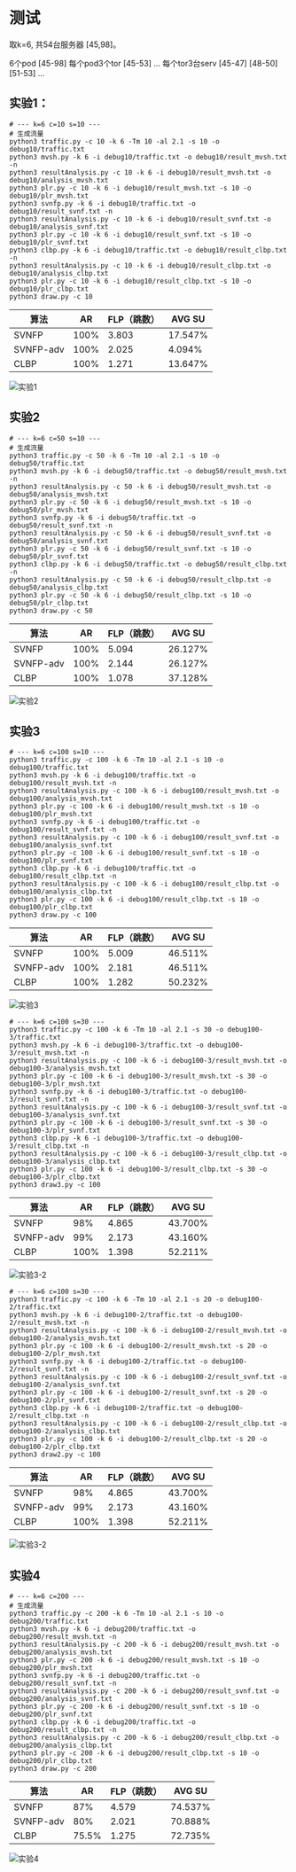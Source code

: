 # 测试

取k=6, 共54台服务器 [45,98]。

6个pod         [45-98]
每个pod3个tor   [45-53] ...
每个tor3台serv  [45-47] [48-50] [51-53] ...

## 实验1：

```shell
# --- k=6 c=10 s=10 ---
# 生成流量
python3 traffic.py -c 10 -k 6 -Tm 10 -al 2.1 -s 10 -o debug10/traffic.txt
python3 mvsh.py -k 6 -i debug10/traffic.txt -o debug10/result_mvsh.txt -n
python3 resultAnalysis.py -c 10 -k 6 -i debug10/result_mvsh.txt -o debug10/analysis_mvsh.txt
python3 plr.py -c 10 -k 6 -i debug10/result_mvsh.txt -s 10 -o debug10/plr_mvsh.txt
python3 svnfp.py -k 6 -i debug10/traffic.txt -o debug10/result_svnf.txt -n
python3 resultAnalysis.py -c 10 -k 6 -i debug10/result_svnf.txt -o debug10/analysis_svnf.txt
python3 plr.py -c 10 -k 6 -i debug10/result_svnf.txt -s 10 -o debug10/plr_svnf.txt
python3 clbp.py -k 6 -i debug10/traffic.txt -o debug10/result_clbp.txt -n
python3 resultAnalysis.py -c 10 -k 6 -i debug10/result_clbp.txt -o debug10/analysis_clbp.txt
python3 plr.py -c 10 -k 6 -i debug10/result_clbp.txt -s 10 -o debug10/plr_clbp.txt
python3 draw.py -c 10
```

| 算法       | AR    | FLP（跳数） | AVG SU  |
| ---       | ---   | ---        | ---     |
| SVNFP     | 100%  |  3.803     |17.547%  |
| SVNFP-adv | 100%  |  2.025     | 4.094%  |
| CLBP      | 100%  |  1.271     |13.647%  |

![实验1](../results/c10.png)

## 实验2

```shell
# --- k=6 c=50 s=10 ---
# 生成流量
python3 traffic.py -c 50 -k 6 -Tm 10 -al 2.1 -s 10 -o debug50/traffic.txt
python3 mvsh.py -k 6 -i debug50/traffic.txt -o debug50/result_mvsh.txt -n
python3 resultAnalysis.py -c 50 -k 6 -i debug50/result_mvsh.txt -o debug50/analysis_mvsh.txt
python3 plr.py -c 50 -k 6 -i debug50/result_mvsh.txt -s 10 -o debug50/plr_mvsh.txt
python3 svnfp.py -k 6 -i debug50/traffic.txt -o debug50/result_svnf.txt -n
python3 resultAnalysis.py -c 50 -k 6 -i debug50/result_svnf.txt -o debug50/analysis_svnf.txt
python3 plr.py -c 50 -k 6 -i debug50/result_svnf.txt -s 10 -o debug50/plr_svnf.txt
python3 clbp.py -k 6 -i debug50/traffic.txt -o debug50/result_clbp.txt -n
python3 resultAnalysis.py -c 50 -k 6 -i debug50/result_clbp.txt -o debug50/analysis_clbp.txt
python3 plr.py -c 50 -k 6 -i debug50/result_clbp.txt -s 10 -o debug50/plr_clbp.txt
python3 draw.py -c 50
```

| 算法       | AR    | FLP（跳数） | AVG SU  |
| ---       | ---   | ---        | ---     |
| SVNFP     | 100%  |  5.094     |26.127%  |
| SVNFP-adv | 100%  |  2.144     |26.127%  |
| CLBP      | 100%  |  1.078     |37.128%  |

![实验2](../results/c50.png)

## 实验3

```shell
# --- k=6 c=100 s=10 ---
python3 traffic.py -c 100 -k 6 -Tm 10 -al 2.1 -s 10 -o debug100/traffic.txt
python3 mvsh.py -k 6 -i debug100/traffic.txt -o debug100/result_mvsh.txt -n
python3 resultAnalysis.py -c 100 -k 6 -i debug100/result_mvsh.txt -o debug100/analysis_mvsh.txt
python3 plr.py -c 100 -k 6 -i debug100/result_mvsh.txt -s 10 -o debug100/plr_mvsh.txt
python3 svnfp.py -k 6 -i debug100/traffic.txt -o debug100/result_svnf.txt -n
python3 resultAnalysis.py -c 100 -k 6 -i debug100/result_svnf.txt -o debug100/analysis_svnf.txt
python3 plr.py -c 100 -k 6 -i debug100/result_svnf.txt -s 10 -o debug100/plr_svnf.txt
python3 clbp.py -k 6 -i debug100/traffic.txt -o debug100/result_clbp.txt -n
python3 resultAnalysis.py -c 100 -k 6 -i debug100/result_clbp.txt -o debug100/analysis_clbp.txt
python3 plr.py -c 100 -k 6 -i debug100/result_clbp.txt -s 10 -o debug100/plr_clbp.txt
python3 draw.py -c 100
```

| 算法       | AR    | FLP（跳数） | AVG SU  |
| ---       | ---   | ---        | ---     |
| SVNFP     | 100%  |  5.009     |46.511%  |
| SVNFP-adv | 100%  |  2.181     |46.511%  |
| CLBP      | 100%  |  1.282     |50.232%  |

![实验3](../results/c100.png)

```shell
# --- k=6 c=100 s=30 ---
python3 traffic.py -c 100 -k 6 -Tm 10 -al 2.1 -s 30 -o debug100-3/traffic.txt
python3 mvsh.py -k 6 -i debug100-3/traffic.txt -o debug100-3/result_mvsh.txt -n
python3 resultAnalysis.py -c 100 -k 6 -i debug100-3/result_mvsh.txt -o debug100-3/analysis_mvsh.txt
python3 plr.py -c 100 -k 6 -i debug100-3/result_mvsh.txt -s 30 -o debug100-3/plr_mvsh.txt
python3 svnfp.py -k 6 -i debug100-3/traffic.txt -o debug100-3/result_svnf.txt -n
python3 resultAnalysis.py -c 100 -k 6 -i debug100-3/result_svnf.txt -o debug100-3/analysis_svnf.txt
python3 plr.py -c 100 -k 6 -i debug100-3/result_svnf.txt -s 30 -o debug100-3/plr_svnf.txt
python3 clbp.py -k 6 -i debug100-3/traffic.txt -o debug100-3/result_clbp.txt -n
python3 resultAnalysis.py -c 100 -k 6 -i debug100-3/result_clbp.txt -o debug100-3/analysis_clbp.txt
python3 plr.py -c 100 -k 6 -i debug100-3/result_clbp.txt -s 30 -o debug100-3/plr_clbp.txt
python3 draw3.py -c 100
```

| 算法       | AR    | FLP（跳数） | AVG SU  |
| ---       | ---   | ---        | ---     |
| SVNFP     |  98%  |  4.865     |43.700%  |
| SVNFP-adv |  99%  |  2.173     |43.160%  |
| CLBP      | 100%  |  1.398     |52.211%  |

![实验3-2](../results/c100-2.png)

```shell
# --- k=6 c=100 s=30 ---
python3 traffic.py -c 100 -k 6 -Tm 10 -al 2.1 -s 20 -o debug100-2/traffic.txt
python3 mvsh.py -k 6 -i debug100-2/traffic.txt -o debug100-2/result_mvsh.txt -n
python3 resultAnalysis.py -c 100 -k 6 -i debug100-2/result_mvsh.txt -o debug100-2/analysis_mvsh.txt
python3 plr.py -c 100 -k 6 -i debug100-2/result_mvsh.txt -s 20 -o debug100-2/plr_mvsh.txt
python3 svnfp.py -k 6 -i debug100-2/traffic.txt -o debug100-2/result_svnf.txt -n
python3 resultAnalysis.py -c 100 -k 6 -i debug100-2/result_svnf.txt -o debug100-2/analysis_svnf.txt
python3 plr.py -c 100 -k 6 -i debug100-2/result_svnf.txt -s 20 -o debug100-2/plr_svnf.txt
python3 clbp.py -k 6 -i debug100-2/traffic.txt -o debug100-2/result_clbp.txt -n
python3 resultAnalysis.py -c 100 -k 6 -i debug100-2/result_clbp.txt -o debug100-2/analysis_clbp.txt
python3 plr.py -c 100 -k 6 -i debug100-2/result_clbp.txt -s 20 -o debug100-2/plr_clbp.txt
python3 draw2.py -c 100
```

| 算法       | AR    | FLP（跳数） | AVG SU  |
| ---       | ---   | ---        | ---     |
| SVNFP     |  98%  |  4.865     |43.700%  |
| SVNFP-adv |  99%  |  2.173     |43.160%  |
| CLBP      | 100%  |  1.398     |52.211%  |

![实验3-2](../results/c100-2.png)

## 实验4

```shell
# --- k=6 c=200 ---
# 生成流量
python3 traffic.py -c 200 -k 6 -Tm 10 -al 2.1 -s 10 -o debug200/traffic.txt
python3 mvsh.py -k 6 -i debug200/traffic.txt -o debug200/result_mvsh.txt -n
python3 resultAnalysis.py -c 200 -k 6 -i debug200/result_mvsh.txt -o debug200/analysis_mvsh.txt
python3 plr.py -c 200 -k 6 -i debug200/result_mvsh.txt -s 10 -o debug200/plr_mvsh.txt
python3 svnfp.py -k 6 -i debug200/traffic.txt -o debug200/result_svnf.txt -n
python3 resultAnalysis.py -c 200 -k 6 -i debug200/result_svnf.txt -o debug200/analysis_svnf.txt
python3 plr.py -c 200 -k 6 -i debug200/result_svnf.txt -s 10 -o debug200/plr_svnf.txt
python3 clbp.py -k 6 -i debug200/traffic.txt -o debug200/result_clbp.txt -n
python3 resultAnalysis.py -c 200 -k 6 -i debug200/result_clbp.txt -o debug200/analysis_clbp.txt
python3 plr.py -c 200 -k 6 -i debug200/result_clbp.txt -s 10 -o debug200/plr_clbp.txt
python3 draw.py -c 200
```

| 算法       | AR    | FLP（跳数） | AVG SU  |
| ---       | ---   | ---        | ---     |
| SVNFP     |  87%  |  4.579     |74.537%  |
| SVNFP-adv |  80%  |  2.021     |70.888%  |
| CLBP      |75.5%  |  1.275     |72.735%  |

![实验4](../results/c200.png)
